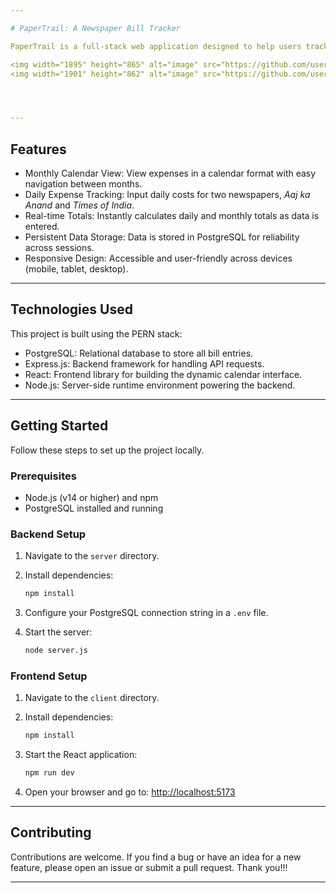 ```yaml
---

# PaperTrail: A Newspaper Bill Tracker

PaperTrail is a full-stack web application designed to help users track daily newspaper subscription expenses. Developed for personal use to help my mother manage her household bills, it provides a clean interface for logging and monitoring expenses monthly :)

<img width="1895" height="865" alt="image" src="https://github.com/user-attachments/assets/4e9ac6e3-571f-4b79-ba4a-adb9fa112b47" />
<img width="1901" height="862" alt="image" src="https://github.com/user-attachments/assets/cd435f91-1402-4162-860a-9cf455dd2cd2" />




---
```


## Features

* Monthly Calendar View: View expenses in a calendar format with easy navigation between months.
* Daily Expense Tracking: Input daily costs for two newspapers, *Aaj ka Anand* and *Times of India*.
* Real-time Totals: Instantly calculates daily and monthly totals as data is entered.
* Persistent Data Storage: Data is stored in PostgreSQL for reliability across sessions.
* Responsive Design: Accessible and user-friendly across devices (mobile, tablet, desktop).

---

## Technologies Used

This project is built using the PERN stack:

* PostgreSQL: Relational database to store all bill entries.
* Express.js: Backend framework for handling API requests.
* React: Frontend library for building the dynamic calendar interface.
* Node.js: Server-side runtime environment powering the backend.

---

## Getting Started

Follow these steps to set up the project locally.

### Prerequisites

* Node.js (v14 or higher) and npm
* PostgreSQL installed and running

### Backend Setup

1. Navigate to the `server` directory.
2. Install dependencies:

   ```bash
   npm install
   ```
3. Configure your PostgreSQL connection string in a `.env` file.
4. Start the server:

   ```bash
   node server.js
   ```

### Frontend Setup

1. Navigate to the `client` directory.
2. Install dependencies:

   ```bash
   npm install
   ```
3. Start the React application:

   ```bash
   npm run dev
   ```
4. Open your browser and go to: [http://localhost:5173](http://localhost:5173)

---

## Contributing

Contributions are welcome. If you find a bug or have an idea for a new feature, please open an issue or submit a pull request. Thank you!!!

---
